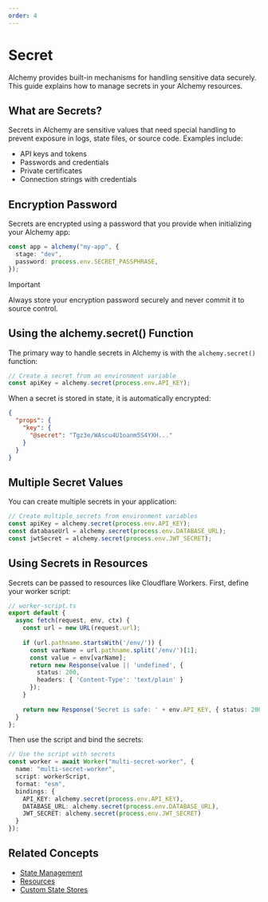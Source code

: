 ```yaml
---
order: 4
---
```


# Secret

Alchemy provides built-in mechanisms for handling sensitive data securely. This guide explains how to manage secrets in your Alchemy resources.

## What are Secrets?

Secrets in Alchemy are sensitive values that need special handling to prevent exposure in logs, state files, or source code. Examples include:

- API keys and tokens
- Passwords and credentials
- Private certificates
- Connection strings with credentials

## Encryption Password

Secrets are encrypted using a password that you provide when initializing your Alchemy app:

```typescript
const app = alchemy("my-app", {
  stage: "dev",
  password: process.env.SECRET_PASSPHRASE,
});
```

> [!IMPORTANT]
> Always store your encryption password securely and never commit it to source control.

## Using the alchemy.secret() Function

The primary way to handle secrets in Alchemy is with the `alchemy.secret()` function:

```typescript
// Create a secret from an environment variable
const apiKey = alchemy.secret(process.env.API_KEY);
```

When a secret is stored in state, it is automatically encrypted:

```json
{
  "props": {
    "key": {
      "@secret": "Tgz3e/WAscu4U1oanm5S4YXH..."
    }
  }
}
```

## Multiple Secret Values

You can create multiple secrets in your application:

```typescript
// Create multiple secrets from environment variables
const apiKey = alchemy.secret(process.env.API_KEY);
const databaseUrl = alchemy.secret(process.env.DATABASE_URL);
const jwtSecret = alchemy.secret(process.env.JWT_SECRET);
```

## Using Secrets in Resources

Secrets can be passed to resources like Cloudflare Workers. First, define your worker script:

```typescript
// worker-script.ts
export default {
  async fetch(request, env, ctx) {
    const url = new URL(request.url);
    
    if (url.pathname.startsWith('/env/')) {
      const varName = url.pathname.split('/env/')[1];
      const value = env[varName];
      return new Response(value || 'undefined', { 
        status: 200,
        headers: { 'Content-Type': 'text/plain' }
      });
    }
    
    return new Response('Secret is safe: ' + env.API_KEY, { status: 200 });
  }
};
```

Then use the script and bind the secrets:

```typescript
// Use the script with secrets
const worker = await Worker("multi-secret-worker", {
  name: "multi-secret-worker",
  script: workerScript,
  format: "esm",
  bindings: {
    API_KEY: alchemy.secret(process.env.API_KEY),
    DATABASE_URL: alchemy.secret(process.env.DATABASE_URL),
    JWT_SECRET: alchemy.secret(process.env.JWT_SECRET)
  }
});
```

## Related Concepts

- [State Management](./state.md)
- [Resources](./resource.md)
- [Custom State Stores](../guides/custom-state-store.md) 